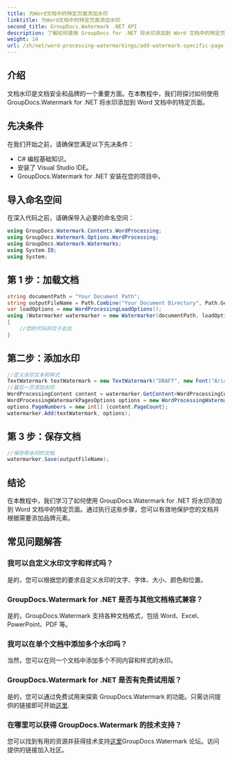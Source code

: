 ```yaml
---
title: 为Word文档中的特定页面添加水印
linktitle: 为Word文档中的特定页面添加水印
second_title: GroupDocs.Watermark .NET API
description: 了解如何使用 GroupDocs for .NET 将水印添加到 Word 文档中的特定页面。轻松保护您的内容。
weight: 14
url: /zh/net/word-processing-watermarkings/add-watermark-specific-page-word-docs/
---
```

## 介绍
文档水印是文档安全和品牌的一个重要方面。在本教程中，我们将探讨如何使用 GroupDocs.Watermark for .NET 将水印添加到 Word 文档中的特定页面。
## 先决条件
在我们开始之前，请确保您满足以下先决条件：
- C# 编程基础知识。
- 安装了 Visual Studio IDE。
- GroupDocs.Watermark for .NET 安装在您的项目中。

## 导入命名空间
在深入代码之前，请确保导入必要的命名空间：
```csharp
using GroupDocs.Watermark.Contents.WordProcessing;
using GroupDocs.Watermark.Options.WordProcessing;
using GroupDocs.Watermark.Watermarks;
using System.IO;
using System;
```
## 第 1 步：加载文档
```csharp
string documentPath = "Your Document Path";
string outputFileName = Path.Combine("Your Document Directory", Path.GetFileName(documentPath));
var loadOptions = new WordProcessingLoadOptions();
using (Watermarker watermarker = new Watermarker(documentPath, loadOptions))
{
    //您的代码将位于此处
}
```
## 第二步：添加水印
```csharp
//定义水印文本和样式
TextWatermark textWatermark = new TextWatermark("DRAFT", new Font("Arial", 42));
//最后一页添加水印
WordProcessingContent content = watermarker.GetContent<WordProcessingContent>();
WordProcessingWatermarkPagesOptions options = new WordProcessingWatermarkPagesOptions();
options.PageNumbers = new int[] {content.PageCount};
watermarker.Add(textWatermark, options);
```
## 第 3 步：保存文档
```csharp
//保存带水印的文档
watermarker.Save(outputFileName);
```

## 结论
在本教程中，我们学习了如何使用 GroupDocs.Watermark for .NET 将水印添加到 Word 文档中的特定页面。通过执行这些步骤，您可以有效地保护您的文档并根据需要添加品牌元素。
## 常见问题解答
### 我可以自定义水印文字和样式吗？
是的，您可以根据您的要求自定义水印的文字、字体、大小、颜色和位置。
### GroupDocs.Watermark for .NET 是否与其他文档格式兼容？
是的，GroupDocs.Watermark 支持各种文档格式，包括 Word、Excel、PowerPoint、PDF 等。
### 我可以在单个文档中添加多个水印吗？
当然，您可以在同一个文档中添加多个不同内容和样式的水印。
### GroupDocs.Watermark for .NET 是否有免费试用版？
是的，您可以通过免费试用来探索 GroupDocs.Watermark 的功能。只需访问提供的链接即可开始[这里](https://releases.groupdocs.com/).
### 在哪里可以获得 GroupDocs.Watermark 的技术支持？
您可以找到有用的资源并获得技术支持[这里](https://forum.groupdocs.com/c/watermark/19)GroupDocs.Watermark 论坛。访问提供的链接加入社区。